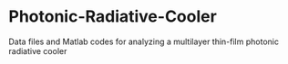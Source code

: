 # Photonic-Radiative-Cooler
Data files and Matlab codes for analyzing a multilayer thin-film photonic radiative cooler
